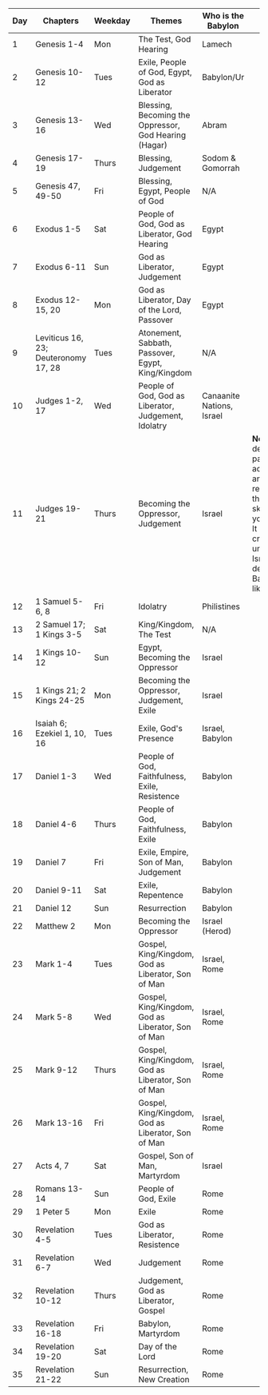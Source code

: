 | Day | Chapters | Weekday | Themes | Who is the Babylon | Notes |
| --- | --- | --- | --- | --- | --- |
| 1 | Genesis 1-4 | Mon | The Test, God Hearing | Lamech | |
| 2 | Genesis 10-12 | Tues | Exile, People of God, Egypt, God as Liberator | Babylon/Ur |
| 3 | Genesis 13-16 | Wed | Blessing, Becoming the Oppressor, God Hearing (Hagar) | Abram |
| 4 | Genesis 17-19 | Thurs | Blessing, Judgement | Sodom & Gomorrah |
| 5 | Genesis 47, 49-50 | Fri | Blessing, Egypt, People of God | N/A |
| 6 | Exodus 1-5 | Sat | People of God, God as Liberator, God Hearing | Egypt |
| 7 | Exodus 6-11 | Sun | God as Liberator, Judgement | Egypt |
| 8 | Exodus 12-15, 20 | Mon | God as Liberator, Day of the Lord, Passover | Egypt |
| 9 | Leviticus 16, 23; Deuteronomy 17, 28 | Tues | Atonement, Sabbath, Passover, Egypt, King/Kingdom | N/A |
| 10 | Judges 1-2, 17 | Wed | People of God, God as Liberator, Judgement, Idolatry | Canaanite Nations, Israel |
| 11 | Judges 19-21 | Thurs | Becoming the Oppressor, Judgement | Israel | **Note**: This is definitely a parental advisory one, and it is recommended this be skipped by younger folks. It is however crucial to understanding Israel's descent into Babylon-likeness. |
| 12 | 1 Samuel 5-6, 8 | Fri | Idolatry | Philistines |
| 13 | 2 Samuel 17; 1 Kings 3-5 | Sat | King/Kingdom, The Test | N/A |
| 14 | 1 Kings 10-12 | Sun | Egypt, Becoming the Oppressor | Israel |
| 15 | 1 Kings 21; 2 Kings 24-25 | Mon | Becoming the Oppressor, Judgement, Exile | Israel |
| 16 | Isaiah 6; Ezekiel 1, 10, 16 | Tues | Exile, God's Presence | Israel, Babylon |
| 17 | Daniel 1-3 | Wed | People of God, Faithfulness, Exile, Resistence | Babylon |
| 18 | Daniel 4-6 | Thurs | People of God, Faithfulness, Exile | Babylon |
| 19 | Daniel 7 | Fri | Exile, Empire, Son of Man, Judgement | Babylon |
| 20 | Daniel 9-11 | Sat | Exile, Repentence | Babylon |
| 21 | Daniel 12 | Sun | Resurrection | Babylon |
| 22 | Matthew 2 | Mon | Becoming the Oppressor | Israel (Herod) |
| 23 | Mark 1-4 | Tues | Gospel, King/Kingdom, God as Liberator, Son of Man | Israel, Rome |
| 24 | Mark 5-8 | Wed | Gospel, King/Kingdom, God as Liberator, Son of Man | Israel, Rome |
| 25 | Mark 9-12 | Thurs | Gospel, King/Kingdom, God as Liberator, Son of Man | Israel, Rome |
| 26 | Mark 13-16 | Fri | Gospel, King/Kingdom, God as Liberator, Son of Man | Israel, Rome |
| 27 | Acts 4, 7 | Sat | Gospel, Son of Man, Martyrdom | Israel |
| 28 | Romans 13-14 | Sun | People of God, Exile | Rome |
| 29 | 1 Peter 5 | Mon | Exile | Rome |
| 30 | Revelation 4-5 | Tues | God as Liberator, Resistence | Rome |
| 31 | Revelation 6-7 | Wed | Judgement  | Rome |
| 32 | Revelation 10-12 | Thurs | Judgement, God as Liberator, Gospel | Rome |
| 33 | Revelation 16-18 | Fri | Babylon, Martyrdom | Rome |
| 34 | Revelation 19-20 | Sat | Day of the Lord | Rome |
| 35 | Revelation 21-22 | Sun | Resurrection, New Creation | Rome |
